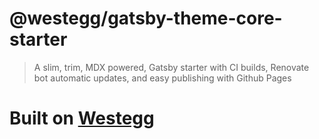 # @westegg/gatsby-theme-core-starter

> A slim, trim, MDX powered, Gatsby starter with CI builds, Renovate bot automatic updates, and easy publishing with Github Pages

# Built on [Westegg](http://repo.westegg.xyz)

